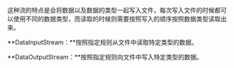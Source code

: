 这种流的特点是会将数据以及数据的类型一起写入文件，每次写入文件的时候都可以使用不同的数据类型，而读取的时候则需要按照写入的顺序按照数据类型读取出来。

**DataInputStream：**按照指定规则从文件中读取特定类型的数据。

**DataOutputStream：**按照指定规则向文件中写入特定类型的数据。



